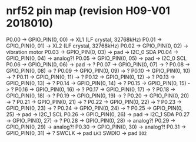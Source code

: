 nrf52 pin map (revision H09-V01 2018010)
========================================

P0.00  ->  GPIO_PIN(0, 00)  ->  XL1 (LF crystal, 32768kHz)
P0.01  ->  GPIO_PIN(0, 01)  ->  XL2 (LF crystal, 32768kHz)
P0.02  ->  GPIO_PIN(0, 02)  ->  vibration motor
P0.03  ->  GPIO_PIN(0, 03)  ->  pad -> I2C_0 SDA
P0.04  ->  GPIO_PIN(0, 04)  ->  analog?!
P0.05  ->  GPIO_PIN(0, 05)  ->  pad -> I2C_0 SCL
P0.06  ->  GPIO_PIN(0, 06)  ->  pad -> ?
P0.07  ->  GPIO_PIN(0, 07)  ->  ?
P0.08  ->  GPIO_PIN(0, 08)  ->  ?
P0.09  ->  GPIO_PIN(0, 09)  ->  ?
P0.10  ->  GPIO_PIN(0, 10)  ->  ?
P0.11  ->  GPIO_PIN(0, 11)  ->  ?
P0.12  ->  GPIO_PIN(0, 12)  ->  ?
P0.13  ->  GPIO_PIN(0, 13)  ->  ?
P0.14  ->  GPIO_PIN(0, 14)  ->  ?
P0.15  ->  GPIO_PIN(0, 15)  ->  ?
P0.16  ->  GPIO_PIN(0, 16)  ->  ?
P0.17  ->  GPIO_PIN(0, 17)  ->  ?
P0.18  ->  GPIO_PIN(0, 18)  ->  ?
P0.19  ->  GPIO_PIN(0, 19)  ->  ?
P0.20  ->  GPIO_PIN(0, 20)  ->  ?
P0.21  ->  GPIO_PIN(0, 21)  ->  ?
P0.22  ->  GPIO_PIN(0, 22)  ->  ?
P0.23  ->  GPIO_PIN(0, 23)  ->  ?
P0.24  ->  GPIO_PIN(0, 24)  ->  ?
P0.25  ->  GPIO_PIN(0, 25)  ->  pad -> I2C_1 SCL
P0.26  ->  GPIO_PIN(0, 26)  ->  pad -> I2C_1 SDA
P0.27  ->  GPIO_PIN(0, 27)  ->  ?
P0.28  ->  GPIO_PIN(0, 28)  ->  analog?!
P0.29  ->  GPIO_PIN(0, 29)  ->  analog?!
P0.30  ->  GPIO_PIN(0, 30)  ->  analog?!
P0.31  ->  GPIO_PIN(0, 31)  ->  ?
SWCLK  ->  pad `LK3`
SWDIO  ->  pad `IO2`
